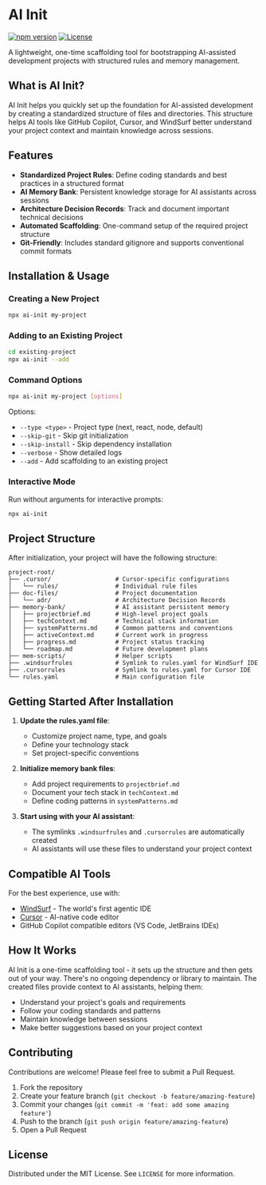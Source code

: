 # AI Init

[![npm version](https://img.shields.io/npm/v/ai-init.svg)](https://www.npmjs.com/package/ai-init)
[![License](https://img.shields.io/npm/l/ai-init.svg)](https://github.com/Gitmaxd/ai-init/blob/main/LICENSE)

A lightweight, one-time scaffolding tool for bootstrapping AI-assisted development projects with structured rules and memory management.

## What is AI Init?

AI Init helps you quickly set up the foundation for AI-assisted development by creating a standardized structure of files and directories. This structure helps AI tools like GitHub Copilot, Cursor, and WindSurf better understand your project context and maintain knowledge across sessions.

## Features

- **Standardized Project Rules**: Define coding standards and best practices in a structured format
- **AI Memory Bank**: Persistent knowledge storage for AI assistants across sessions
- **Architecture Decision Records**: Track and document important technical decisions
- **Automated Scaffolding**: One-command setup of the required project structure
- **Git-Friendly**: Includes standard gitignore and supports conventional commit formats

## Installation & Usage

### Creating a New Project

```bash
npx ai-init my-project
```

### Adding to an Existing Project

```bash
cd existing-project
npx ai-init --add
```

### Command Options

```bash
npx ai-init my-project [options]
```

Options:
- `--type <type>` - Project type (next, react, node, default)
- `--skip-git` - Skip git initialization
- `--skip-install` - Skip dependency installation
- `--verbose` - Show detailed logs
- `--add` - Add scaffolding to an existing project

### Interactive Mode

Run without arguments for interactive prompts:

```bash
npx ai-init
```

## Project Structure

After initialization, your project will have the following structure:

```
project-root/
├── .cursor/                  # Cursor-specific configurations
│   └── rules/                # Individual rule files
├── doc-files/                # Project documentation
│   └── adr/                  # Architecture Decision Records
├── memory-bank/              # AI assistant persistent memory
│   ├── projectbrief.md       # High-level project goals
│   ├── techContext.md        # Technical stack information
│   ├── systemPatterns.md     # Common patterns and conventions
│   ├── activeContext.md      # Current work in progress
│   ├── progress.md           # Project status tracking
│   └── roadmap.md            # Future development plans
├── mem-scripts/              # Helper scripts
├── .windsurfrules            # Symlink to rules.yaml for WindSurf IDE
├── .cursorrules              # Symlink to rules.yaml for Cursor IDE
└── rules.yaml                # Main configuration file
```

## Getting Started After Installation

1. **Update the rules.yaml file**:
   - Customize project name, type, and goals
   - Define your technology stack
   - Set project-specific conventions

2. **Initialize memory bank files**:
   - Add project requirements to `projectbrief.md`
   - Document your tech stack in `techContext.md`
   - Define coding patterns in `systemPatterns.md`

3. **Start using with your AI assistant**:
   - The symlinks `.windsurfrules` and `.cursorrules` are automatically created
   - AI assistants will use these files to understand your project context

## Compatible AI Tools

For the best experience, use with:

- [WindSurf](https://windsurf.sail.dev) - The world's first agentic IDE
- [Cursor](https://cursor.sh) - AI-native code editor
- GitHub Copilot compatible editors (VS Code, JetBrains IDEs)

## How It Works

AI Init is a one-time scaffolding tool - it sets up the structure and then gets out of your way. There's no ongoing dependency or library to maintain. The created files provide context to AI assistants, helping them:

- Understand your project's goals and requirements
- Follow your coding standards and patterns
- Maintain knowledge between sessions
- Make better suggestions based on your project context

## Contributing

Contributions are welcome! Please feel free to submit a Pull Request.

1. Fork the repository
2. Create your feature branch (`git checkout -b feature/amazing-feature`)
3. Commit your changes (`git commit -m 'feat: add some amazing feature'`)
4. Push to the branch (`git push origin feature/amazing-feature`)
5. Open a Pull Request

## License

Distributed under the MIT License. See `LICENSE` for more information.
